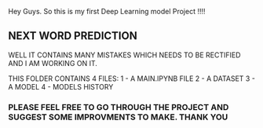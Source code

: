 Hey Guys. So this is my first Deep Learning model Project !!!!
## NEXT WORD PREDICTION

WELL IT CONTAINS MANY MISTAKES WHICH NEEDS TO BE RECTIFIED AND I AM WORKING ON IT.

THIS FOLDER CONTAINS 4 FILES:
1 - A MAIN.IPYNB FILE
2 - A DATASET
3 - A MODEL
4 - MODELS HISTORY

### PLEASE FEEL FREE TO GO THROUGH THE PROJECT AND SUGGEST SOME IMPROVMENTS TO MAKE. THANK YOU
